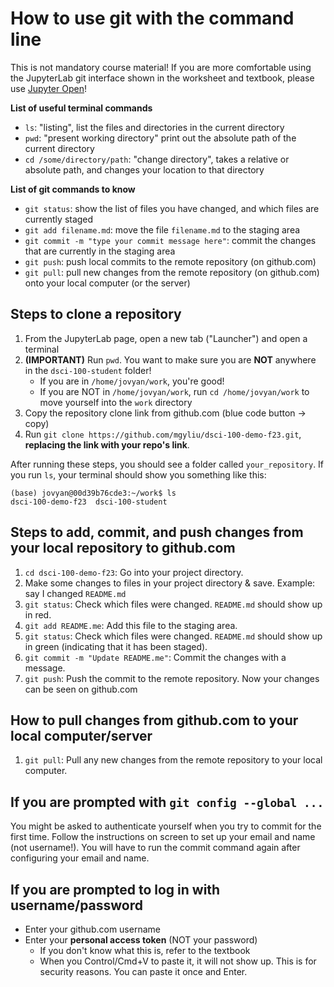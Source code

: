# How to use git with the command line

This is not mandatory course material! If you are more comfortable using the JupyterLab git interface shown in the worksheet and textbook, please use [Jupyter Open](https://open.jupyter.ubc.ca/)!

**List of useful terminal commands**

- `ls`: "listing", list the files and directories in the current directory
- `pwd`: "present working directory" print out the absolute path of the current directory
- `cd /some/directory/path`: "change directory", takes a relative or absolute path, and changes your location to that directory

**List of git commands to know**

- `git status`: show the list of files you have changed, and which files are currently staged
- `git add filename.md`: move the file `filename.md` to the staging area
- `git commit -m "type your commit message here"`: commit the changes that are currently in the staging area
- `git push`: push local commits to the remote repository (on github.com)
- `git pull`: pull new changes from the remote repository (on github.com) onto your local computer (or the server)

## Steps to clone a repository

1. From the JupyterLab page, open a new tab ("Launcher") and open a terminal
2. **(IMPORTANT)** Run `pwd`. You want to make sure you are **NOT** anywhere in the `dsci-100-student` folder!
   - If you are in `/home/jovyan/work`, you're good!
   - If you are NOT in `/home/jovyan/work`, run `cd /home/jovyan/work` to move yourself into the `work` directory
3. Copy the repository clone link from github.com (blue code button -> copy)
4. Run `git clone https://github.com/mgyliu/dsci-100-demo-f23.git`, **replacing the link with your repo's link**.

After running these steps, you should see a folder called `your_repository`. If you run `ls`, your terminal should show you something like this:

```
(base) jovyan@00d39b76cde3:~/work$ ls
dsci-100-demo-f23  dsci-100-student
```

## Steps to add, commit, and push changes from your local repository to github.com

1. `cd dsci-100-demo-f23`: Go into your project directory.
2. Make some changes to files in your project directory & save. Example: say I changed `README.md`
3. `git status`: Check which files were changed. `README.md` should show up in red.
4. `git add README.me`: Add this file to the staging area.
5. `git status`: Check which files were changed. `README.md` should show up in green (indicating that it has been staged).
6. `git commit -m "Update README.me"`: Commit the changes with a message.
7. `git push`: Push the commit to the remote repository. Now your changes can be seen on github.com

## How to pull changes from github.com to your local computer/server

1. `git pull`: Pull any new changes from the remote repository to your local computer.

## If you are prompted with `git config --global ...`

You might be asked to authenticate yourself when you try to commit for the first time. Follow the instructions on screen to set up your email and name (not username!). You will have to run the commit command again after configuring your email and name.

## If you are prompted to log in with username/password

- Enter your github.com username
- Enter your **personal access token** (NOT your password)
  - If you don't know what this is, refer to the textbook
  - When you Control/Cmd+V to paste it, it will not show up. This is for security reasons. You can paste it once and Enter.
